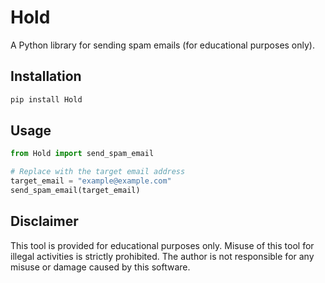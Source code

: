 # Hold

A Python library for sending spam emails (for educational purposes only).

## Installation

```bash
pip install Hold
```

## Usage

```python
from Hold import send_spam_email

# Replace with the target email address
target_email = "example@example.com"
send_spam_email(target_email)
```

## Disclaimer

This tool is provided for educational purposes only. Misuse of this tool for illegal activities is strictly prohibited. The author is not responsible for any misuse or damage caused by this software.

